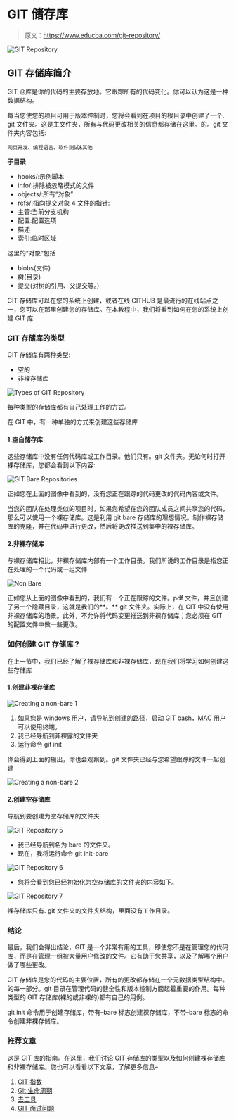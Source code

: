 # GIT 储存库

> 原文：<https://www.educba.com/git-repository/>

![GIT Repository](img/0d620b7712e89637eb74e2c0c811fb87.png)



## GIT 存储库简介

GIT 仓库是你的代码的主要存放地。它跟踪所有的代码变化。你可以认为这是一种数据结构。

每当您使您的项目可用于版本控制时，您将会看到在项目的根目录中创建了一个. git 文件夹。这是主文件夹，所有与代码更改相关的信息都存储在这里。的。git 文件夹内容包括:

<small>网页开发、编程语言、软件测试&其他</small>

**子目录**

*   hooks/:示例脚本
*   info/:排除被忽略模式的文件
*   objects/:所有“对象”
*   refs/:指向提交对象 4 文件的指针:
*   主管:当前分支机构
*   配置:配置选项
*   描述
*   索引:临时区域

这里的“对象”包括

*   blobs(文件)
*   树(目录)
*   提交(对树的引用、父提交等。)

GIT 存储库可以在您的系统上创建，或者在线 GITHUB 是最流行的在线站点之一，您可以在那里创建您的存储库。在本教程中，我们将看到如何在您的系统上创建 GIT 库

### GIT 存储库的类型

GIT 存储库有两种类型:

*   空的
*   非裸存储库

![Types of GIT Repository](img/0b80412072dd9198bb74658d13944466.png)



每种类型的存储库都有自己处理工作的方式。

在 GIT 中，有一种单独的方式来创建这些存储库

#### 1.空白储存库

这些存储库中没有任何代码库或工作目录。他们只有。git 文件夹。无论何时打开裸存储库，您都会看到以下内容:

![GIT Bare Repositories](img/8083b1c5b7cfbf7933be68ea698b38a6.png)



正如您在上面的图像中看到的，没有您正在跟踪的代码更改的代码内容或文件。

当您的团队在处理类似的项目时，如果您希望在您的团队成员之间共享您的代码，那么可以使用一个裸存储库。这是利用 git bare 存储库的理想情况。制作裸存储库的克隆，并在代码中进行更改，然后将更改推送到集中的裸存储库。

#### 2.非裸存储库

与裸存储库相比，非裸存储库内部有一个工作目录。我们所说的工作目录是指您正在处理的一个代码或一组文件

![Non Bare ](img/0ebdeb1ac29af51a77af06c05b6f58ef.png)



正如您从上面的图像中看到的，我们有一个正在跟踪的文件。pdf 文件，并且创建了另一个隐藏目录，这就是我们的**。** git 文件夹。实际上，在 GIT 中没有使用非裸存储库的场景。此外，不允许将代码变更推送到非裸存储库；您必须在 GIT 的配置文件中做一些更改。

### 如何创建 GIT 存储库？

在上一节中，我们已经了解了裸存储库和非裸存储库，现在我们将学习如何创建这些存储库

#### 1.创建非裸存储库

![Creating a non-bare 1](img/2a9500a8b058d0d5cfca374d30f44b08.png)



1.  如果您是 windows 用户，请导航到创建的路径，启动 GIT bash，MAC 用户可以使用终端。
2.  我已经导航到非裸露的文件夹
3.  运行命令 git init

你会得到上面的输出，你也会观察到。git 文件夹已经与您希望跟踪的文件一起创建

![Creating a non-bare 2](img/d4759a5460b3c45fb3f6cf41edaaade2.png)



#### 2.创建空存储库

导航到要创建为空存储库的文件夹

![GIT Repository 5](img/e9dba9132825da248bdb098d09995df9.png)



*   我已经导航到名为 bare 的文件夹。
*   现在，我将运行命令 git init-bare

![GIT Repository 6](img/e716a2e58d3c34d4eb341044ce8f0a73.png)



*   您将会看到您已经初始化为空存储库的文件夹的内容如下。

![GIT Repository 7](img/2b4f1c4828b2b49756eba70a966eff81.png)



裸存储库只有. git 文件夹的文件夹结构，里面没有工作目录。

### 结论

最后，我们会得出结论，GIT 是一个非常有用的工具，即使您不是在管理您的代码库，而是在管理一组被大量用户修改的文件。它有助于您共享，以及了解哪个用户做了哪些更改。

GIT 存储库是您的代码的主要位置，所有的更改都存储在一个元数据类型结构中。的每一部分。git 目录在管理代码的健全性和版本控制方面起着重要的作用。每种类型的 GIT 存储库(裸的或非裸的)都有自己的用例。

git init 命令用于创建存储库，带有–bare 标志创建裸存储库，不带–bare 标志的命令创建非裸存储库。

### 推荐文章

这是 GIT 库的指南。在这里，我们讨论 GIT 存储库的类型以及如何创建裸存储库和非裸存储库。您也可以看看以下文章，了解更多信息–

1.  [GIT 指数](https://www.educba.com/git-index/)
2.  [Git 生命周期](https://www.educba.com/git-life-cycle/)
3.  [去工具](https://www.educba.com/git-tools/)
4.  [GIT 面试问题](https://www.educba.com/git-interview-questions/)





